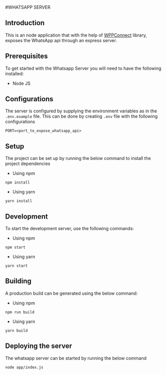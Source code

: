 #WHATSAPP SERVER

## Introduction

This is an node application that with the help of [WPPConnect](https://wppconnect.io/) library, exposes the WhatsApp api through an express server.

## Prerequisites

To get started with the Whatsapp Server you will need to have the following installed:

- Node JS

## Configurations

The server is configured by supplying the environment variables as in the `.env.example` file. This can be done by creating `.env` file with the following configurations

```
PORT=<port_to_expose_whatsapp_api>
```

## Setup

The project can be set up by running the below command to install the project dependencies

- Using npm

```
npm install
```

- Using yarn

```
yarn install
```

## Development

To start the development server, use the following commands:

- Using npm

```
npm start
```

- Using yarn

```
yarn start
```

## Building

A production build can be generated using the below command:

- Using npm

```
npm run build
```

- Using yarn

```
yarn build
```

## Deploying the server

The whatsapp server can be started by running the below command

```
node app/index.js
```
